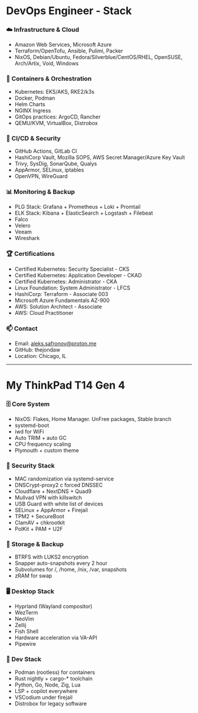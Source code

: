 # DevOps Engineer - Stack

### ☁️ Infrastructure & Cloud
- Amazon Web Services, Microsoft Azure
- Terraform/OpenTofu, Ansible, Pulimi, Packer
- NixOS, Debian/Ubuntu, Fedora/Silverblue/CentOS/RHEL, OpenSUSE, Arch/Artix, Void, Windows

### 🚀 Containers & Orchestration
- Kubernetes: EKS/AKS, RKE2/k3s
- Docker, Podman
- Helm Charts
- NGINX Ingress
- GitOps practices: ArgoCD, Rancher
- QEMU/KVM, VirtualBox, Distrobox

### 🔄 CI/CD & Security
- GitHub Actions, GitLab CI
- HashiCorp Vault, Mozilla SOPS, AWS Secret Manager/Azure Key Vault
- Trivy, SysDig, SonarQube, Qualys
- AppArmor, SELinux, iptables
- OpenVPN, WireGuard

### 📊 Monitoring & Backup

- PLG Stack: Grafana + Prometheus + Loki + Promtail
- ELK Stack: Kibana + ElasticSearch + Logstash + Filebeat
- Falco
- Velero
- Veeam
- Wireshark

### 🏆 Certifications
- Certified Kubernetes: Security Specialist - CKS
- Certified Kubernetes: Application Developer - CKAD
- Certified Kubernetes: Administrator - CKA
- Linux Foundation: System Administrator - LFCS
- HashiCorp: Terraform - Associate 003
- Microsoft Azure Fundamentals AZ-900
- AWS: Solution Architect - Associate
- AWS: Cloud Practitioner


### 📫 Contact
- Email: aleks.safronov@proton.me
- GitHub: thejondaw
- Location: Chicago, IL

---

# My ThinkPad T14 Gen 4

### 🗄️ Core System
- NixOS: Flakes, Home Manager. UnFree packages, Stable branch
- systemd-boot
- iwd for WiFi
- Auto TRIM + auto GC
- CPU frequency scaling
- Plymouth + custom theme

### 🔐 Security Stack
- MAC randomization via systemd-service
- DNSCrypt-proxy2 с forced DNSSEC
- Cloudflare + NextDNS + Quad9
- Mullvad VPN with killswitch
- USB Guard with white list of devices
- SELinux + AppArmor + Firejail
- TPM2 + SecureBoot
- ClamAV + chkrootkit
- PolKit + PAM + U2F

### 💾 Storage & Backup
- BTRFS with LUKS2 encryption
- Snapper auto-snapshots every 2 hour
- Subvolumes for /, /home, /nix, /var, snapshots
- zRAM for swap

### 🖥️ Desktop Stack
- Hyprland (Wayland compositor)
- WezTerm
- NeoVim
- Zellij
- Fish Shell
- Hardware acceleration via VA-API
- Pipewire

### 🐋 Dev Stack
- Podman (rootless) for containers
- Rust nightly + cargo-* toolchain
- Python, Go, Node, Zig, Lua
- LSP + copilot everywhere
- VSCodium under firejail
- Distrobox for legacy software
